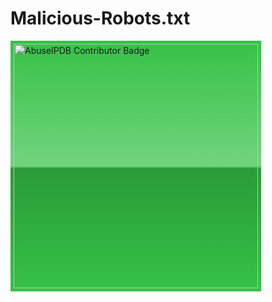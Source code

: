 # Malicious-Robots.txt

<a href="https://www.abuseipdb.com/user/214644" title="AbuseIPDB is an IP address blacklist for webmasters and sysadmins to report IP addresses engaging in abusive behavior on their networks">
	<img src="https://www.abuseipdb.com/contributor/214644.svg" alt="AbuseIPDB Contributor Badge" style="width: 391px;background: #35c246 linear-gradient(rgba(255,255,255,0), rgba(255,255,255,.3) 50%, rgba(0,0,0,.2) 51%, rgba(0,0,0,0));padding: 5px;">
</a>
